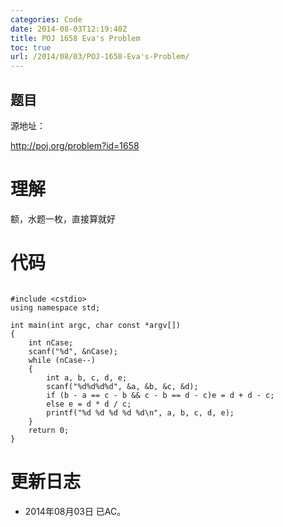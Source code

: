 ```yaml
---
categories: Code
date: 2014-08-03T12:19:40Z
title: POJ 1658 Eva's Problem
toc: true
url: /2014/08/03/POJ-1658-Eva's-Problem/
---
```


## 题目
源地址：

http://poj.org/problem?id=1658

# 理解
额，水题一枚，直接算就好

<!--more-->

# 代码

```

#include <cstdio>
using namespace std;

int main(int argc, char const *argv[])
{
    int nCase;
    scanf("%d", &nCase);
    while (nCase--)
    {
        int a, b, c, d, e;
        scanf("%d%d%d%d", &a, &b, &c, &d);
        if (b - a == c - b && c - b == d - c)e = d + d - c;
        else e = d * d / c;
        printf("%d %d %d %d %d\n", a, b, c, d, e);
    }
    return 0;
}

```

# 更新日志
- 2014年08月03日 已AC。
